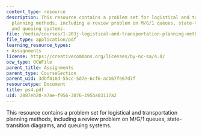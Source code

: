 ```yaml
---
content_type: resource
description: This resource contains a problem set for logistical and transportation
  planning methods, including a review problem on M/G/1 queues, state-transition diagrams,
  and queuing systems.
file: /media/courses/1-203j-logistical-and-transportation-planning-methods-fall-2006/2887eb20a7aef9563076195ba83117a2_ps4.pdf
file_type: application/pdf
learning_resource_types:
- Assignments
license: https://creativecommons.org/licenses/by-nc-sa/4.0/
ocw_type: OCWFile
parent_title: Assignments
parent_type: CourseSection
parent_uid: 3dbf418d-55cc-5d7e-6cf6-acb67fe67d7f
resourcetype: Document
title: ps4.pdf
uid: 2887eb20-a7ae-f956-3076-195ba83117a2
---
```

This resource contains a problem set for logistical and transportation planning methods, including a review problem on M/G/1 queues, state-transition diagrams, and queuing systems.